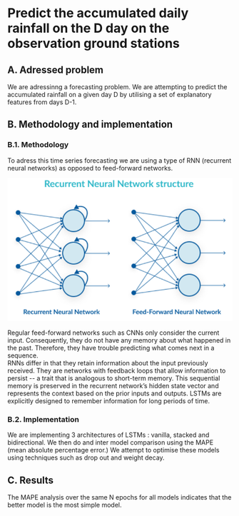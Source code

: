 # Predict the accumulated daily rainfall on the D day on the observation ground stations

## A. Adressed problem 
We are adressinng a forecasting problem. We are attempting to predict the accumulated rainfall on a given day D by utilising a set of explanatory features from days D-1.

## B. Methodology and implementation

### B.1. Methodology 
To adress this time series forecasting we are using a type of RNN (recurrent neural networks) as opposed to feed-forward networks. <br> 

<img src="images/rnn_arch.PNG"/> 

Regular feed-forward networks such as CNNs only consider the current input. Consequently, they do not have any memory about what happened in the past.  Therefore, they have trouble predicting what comes next in a sequence.  
RNNs differ in that they retain information about the input previously received.  They are networks with feedback loops that allow information to persist -- a trait that is analogous to short-term memory.  This sequential memory is preserved in the recurrent network’s hidden state vector and represents the context based on the prior inputs and outputs. LSTMs are explicitly designed to remember information for long periods of time.

### B.2. Implementation

We are implementing 3 architectures of LSTMs : vanilla, stacked and bidirectional. We then do and inter model comparison using the MAPE (mean absolute percentage error.) We attempt to optimise these models using techniques such as drop out and weight decay. 

## C. Results 
 The MAPE analysis over the same N epochs for all models indicates that the better model is the most simple model. 
